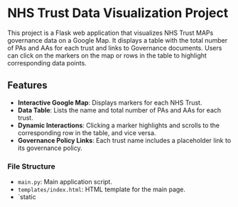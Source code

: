 # NHS Trust Data Visualization Project

This project is a Flask web application that visualizes NHS Trust MAPs governance data on a Google Map. It displays a table with the total number of PAs and AAs for each trust and links to Governance documents. Users can click on the markers on the map or rows in the table to highlight corresponding data points.

## Features

- **Interactive Google Map**: Displays markers for each NHS Trust.
- **Data Table**: Lists the name and total number of PAs and AAs for each trust.
- **Dynamic Interactions**: Clicking a marker highlights and scrolls to the corresponding row in the table, and vice versa.
- **Governance Policy Links**: Each trust name includes a placeholder link to its governance policy.

### File Structure

- `main.py`: Main application script.
- `templates/index.html`: HTML template for the main page.
- `static
